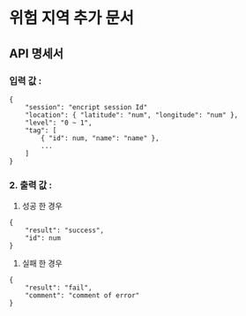 # 위험 지역 추가 문서

## API 명세서 
### 입력 값 :
```
{
    "session": "encript session Id"
    "location": { "latitude": "num", "longitude": "num" },
    "level": "0 ~ 1",
    "tag": [ 
        { "id": num, "name": "name" },
        ...
    ]
}
```
### 2. 출력 값 :
   1. 성공 한 경우
```
{
    "result": "success",
    "id": num
}
```
   1. 실패 한 경우

```
{
    "result": "fail",
    "comment": "comment of error"
}

```